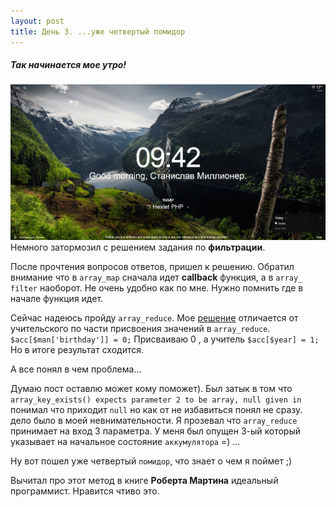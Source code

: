 ```yaml
---
layout: post
title: День 3. ...уже четвертый помидор
---
```

##### Так начинается мое утро! 
![](/images/DayThree.jpg)
Немного затормозил с решением задания по **фильтрации**.

После прочтения вопросов ответов, пришел к решению. 
Обратил внимание что в `array_map` сначала идет **callback** функция, а в `array_ filter` наоборот. 
Не очень удобно как по мне. Нужно помнить где в начале функция идет.

Сейчас надеюсь пройду `array_reduce`. Мое [решение](https://ru.hexlet.io/code_reviews/66697) отличается от учительского по части присвоения значений в `array_reduce`. 
`$acc[$man['birthday']] = 0;` Присваиваю 0 , а учитель `$acc[$year] = 1;` Но в итоге результат сходится. 

А все понял в чем проблема... 

Думаю пост оставлю может кому поможет). 
Был затык в том что `array_key_exists() expects parameter 2 to be array, null given in ` понимал что приходит `null` но как от не избавиться понял не сразу. дело было в моей невнимательности.
Я прозевал что `array_reduce` принимает на вход 3 параметра.
У меня был опущен 3-ый который указывает на начальное состояние `аккумулятора` =) ... 

Ну вот пошел уже четвертый `помидор`, что знает о чем я поймет ;)

Вычитал про этот метод в книге **Роберта Мартина** идеальный программист. Нравится чтиво это. 
